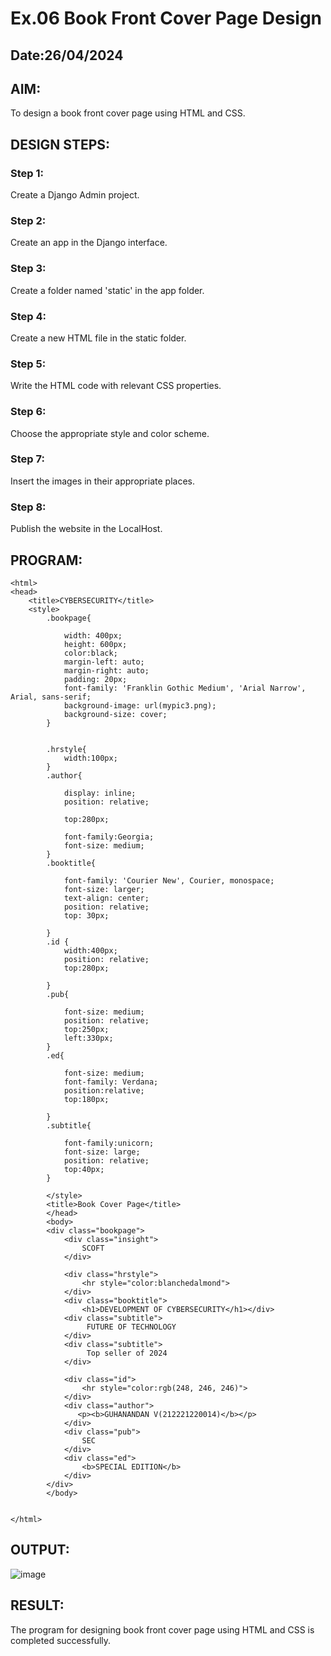 # Ex.06 Book Front Cover Page Design
## Date:26/04/2024

## AIM:
To design a book front cover page using HTML and CSS.

## DESIGN STEPS:

### Step 1:
Create a Django Admin project.

### Step 2:
Create an app in the Django interface.

### Step 3:
Create a folder named 'static' in the app folder.

### Step 4:
Create a new HTML file in the static folder.

### Step 5:
Write the HTML code with relevant CSS properties.

### Step 6:
Choose the appropriate style and color scheme.

### Step 7:
Insert the images in their appropriate places.

### Step 8:
Publish the website in the LocalHost.

## PROGRAM:
```
<html>
<head>
    <title>CYBERSECURITY</title>
    <style>
        .bookpage{

            width: 400px;
            height: 600px;
            color:black;
            margin-left: auto;
            margin-right: auto;
            padding: 20px;
            font-family: 'Franklin Gothic Medium', 'Arial Narrow', Arial, sans-serif;
            background-image: url(mypic3.png);
            background-size: cover;
        }

        
        .hrstyle{
            width:100px;
        }
        .author{
        
            display: inline;
            position: relative;
            
            top:280px;
            
            font-family:Georgia;
            font-size: medium;
        }
        .booktitle{
           
            font-family: 'Courier New', Courier, monospace;
            font-size: larger;
            text-align: center;
            position: relative;
            top: 30px;
        
        }
        .id {
            width:400px;
            position: relative;
            top:280px;
            
        }
        .pub{
            
            font-size: medium;
            position: relative;
            top:250px;
            left:330px;
        }
        .ed{
            
            font-size: medium;
            font-family: Verdana;
            position:relative;
            top:180px;
        
        }
        .subtitle{
            
            font-family:unicorn;
            font-size: large;
            position: relative;
            top:40px;
        }
        
        </style>
        <title>Book Cover Page</title>
        </head>
        <body>
        <div class="bookpage">
            <div class="insight">
                SCOFT
            </div>
            
            <div class="hrstyle">
                <hr style="color:blanchedalmond">
            </div>
            <div class="booktitle">
                <h1>DEVELOPMENT OF CYBERSECURITY</h1></div>
            <div class="subtitle">
                 FUTURE OF TECHNOLOGY
            </div>
            <div class="subtitle">
                 Top seller of 2024
            </div>

            <div class="id">
                <hr style="color:rgb(248, 246, 246)">
            </div>
            <div class="author">
               <p><b>GUHANANDAN V(212221220014)</b></p>
            </div>
            <div class="pub">
                SEC
            </div>
            <div class="ed">
                <b>SPECIAL EDITION</b>
            </div>
        </div>
        </body>
        

</html>
```

## OUTPUT:
![image](https://github.com/Guhanandan/cover/assets/100425381/93d80d9a-f62d-429d-9b96-20da03a7045d)


## RESULT:
The program for designing book front cover page using HTML and CSS is completed successfully.
